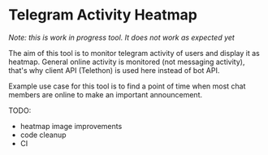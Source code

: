 # Telegram Activity Heatmap

*Note: this is work in progress tool. It does not work as expected yet*

The aim of this tool is to monitor telegram activity of users and display it as heatmap. General online activity is monitored (not messaging activity), that's why client API (Telethon) is used here instead of bot API.

Example use case for this tool is to find a point of time when most chat members are online to make an important announcement.

TODO:
- heatmap image improvements
- code cleanup
- CI